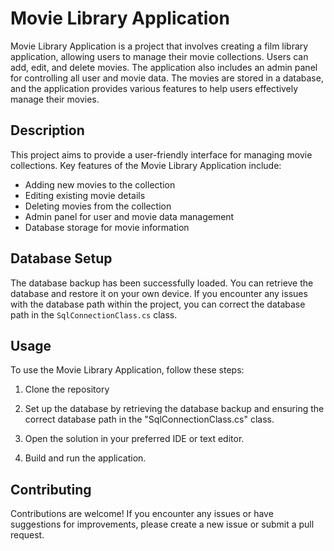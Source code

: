 # Movie Library Application

Movie Library Application is a project that involves creating a film library application, allowing users to manage their movie collections. Users can add, edit, and delete movies. The application also includes an admin panel for controlling all user and movie data. The movies are stored in a database, and the application provides various features to help users effectively manage their movies.

## Description

This project aims to provide a user-friendly interface for managing movie collections. Key features of the Movie Library Application include:

- Adding new movies to the collection
- Editing existing movie details
- Deleting movies from the collection
- Admin panel for user and movie data management
- Database storage for movie information

## Database Setup

The database backup has been successfully loaded. You can retrieve the database and restore it on your own device. If you encounter any issues with the database path within the project, you can correct the database path in the `SqlConnectionClass.cs` class.

## Usage

To use the Movie Library Application, follow these steps:

1. Clone the repository

2. Set up the database by retrieving the database backup and ensuring the correct database path in the "SqlConnectionClass.cs" class.

3. Open the solution in your preferred IDE or text editor.

4. Build and run the application.

## Contributing

Contributions are welcome! If you encounter any issues or have suggestions for improvements, please create a new issue or submit a pull request.





